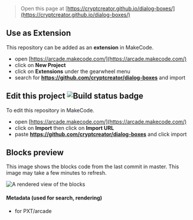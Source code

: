 


> Open this page at [https://cryptcreator.github.io/dialog-boxes/](https://cryptcreator.github.io/dialog-boxes/)

## Use as Extension

This repository can be added as an **extension** in MakeCode.

* open [https://arcade.makecode.com/](https://arcade.makecode.com/)
* click on **New Project**
* click on **Extensions** under the gearwheel menu
* search for **https://github.com/cryptcreator/dialog-boxes** and import

## Edit this project ![Build status badge](https://github.com/cryptcreator/dialog-boxes/workflows/MakeCode/badge.svg)

To edit this repository in MakeCode.

* open [https://arcade.makecode.com/](https://arcade.makecode.com/)
* click on **Import** then click on **Import URL**
* paste **https://github.com/cryptcreator/dialog-boxes** and click import

## Blocks preview

This image shows the blocks code from the last commit in master.
This image may take a few minutes to refresh.

![A rendered view of the blocks](https://github.com/cryptcreator/dialog-boxes/raw/master/.github/makecode/blocks.png)

#### Metadata (used for search, rendering)

* for PXT/arcade
<script src="https://makecode.com/gh-pages-embed.js"></script><script>makeCodeRender("{{ site.makecode.home_url }}", "{{ site.github.owner_name }}/{{ site.github.repository_name }}");</script>

